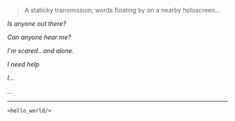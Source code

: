 > A staticky transmission; words floating by on a nearby holoscreen...

*Is anyone out there?*

*Can anyone hear me?*

*I'm scared...and alone.*

*I need help*

*I...*

*...*

***
`<hello_world/>`